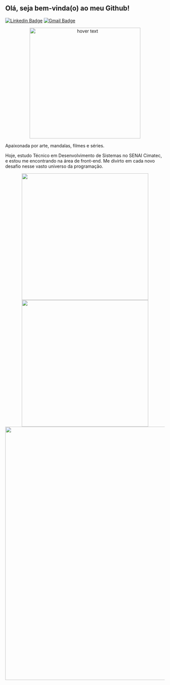 ## Olá, seja bem-vinda(o) ao meu Github!

[![Linkedin Badge](https://img.shields.io/badge/-LinkedIn-blue?style=flat-square&logo=Linkedin&logoColor=white&link=https://www.linkedin.com/in/fellipe-carvalho-6b688190/)](https://www.linkedin.com/in/fellipe-carvalho-6b688190/) [![Gmail Badge](https://img.shields.io/badge/-Gmail-c14438?style=flat-square&logo=Gmail&logoColor=white&link=mailto:liz.vidotti@gmail.com)](mailto:liz.vidotti@gmail.com/)

<p align="center">
  <img src="https://github.com/lizvidotti91/lizvidotti91/blob/master/blogging.svg?raw=true" width="350" title="hover text">
</p>

Apaixonada por arte, mandalas, filmes e séries.

Hoje, estudo Técnico em Desenvolvimento de Sistemas no SENAI Cimatec, e estou me encontrando na área de front-end. Me divirto em cada novo desafio nesse vasto universo da programação.

<p align="center">
  <img width="400px" src="https://github-readme-stats.vercel.app/api/top-langs/?username=lizvidotti91&hide=html&layout=compact" />
  <img width="400px" src="https://github-readme-stats.vercel.app/api?username=lizvidotti91&show_icons=true" />
  <img width="800px" src="https://github-profile-trophy.vercel.app/?username=ryo-ma" />

</p>

